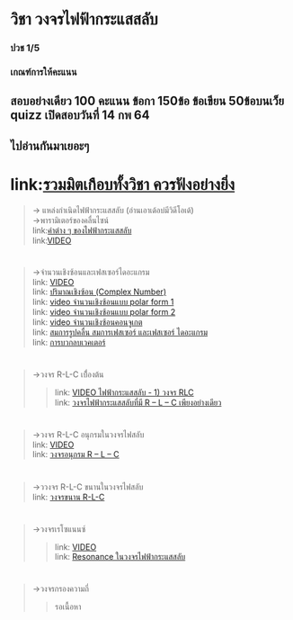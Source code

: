 # วิชา วงจรไฟฟ้ากระแสสลับ <br />
### ปวช 1/5 <br />
### เกณฑ์การให้คะแนน <br />
## สอบอย่างเดียว 100 คะแนน ข้อกา 150ข้อ ข้อเขียน 50ข้อบนเว็ย quizz เปิดสอบวันที่ 14 กพ 64 	<br/>
## ไปอ่านกันมาเยอะๆ 	<br/>
# link:[รวมมิตเกือบทั้งวิชา ควรฟังอย่างยิ่ง](https://www.youtube.com/watch?v=sOZPdRG8QbI) <br />

> -> แหล่งกำเนิดไฟฟ้ากระแสสลับ (อ่านเอาเด้อบ่มีวิดีโอเด้) <br />
> ->พารามิเตอร์ของคลื่นไซน์ <br />
 link:[ค่าต่าง ๆ ของไฟฟ้ากระแสสลับ](https://drive.google.com/file/d/0B8uMFoLaAO-IT0xnclhubVd4akU/view?usp=sharing) <br />
 link:[VIDEO](#) <br />
#
> ->จำนวนเชิงซ้อนและเฟสเซอร์ไดอะแกรม <br />
link: [VIDEO](https://www.youtube.com/watch?v=wICw-4dLmTs) <br />
link: [ปริมาณเชิงซ้อน (Complex Number)](https://drive.google.com/file/d/0B8uMFoLaAO-Ic0kxQUZrNzBNNVk/view?usp=sharing) <br />
link: [video จำนวนเชิงซ้อนแบบ polar form 1](https://www.youtube.com/watch?v=BrYXKh-6JWk) <br />
link: [video จำนวนเชิงซ้อนแบบ polar form 2](https://www.youtube.com/watch?v=_-ZR29OMj4s) <br />
link: [video จำนวนเชิงซ้อนคอนจูเกต](https://www.youtube.com/watch?v=dHf4QkM1fck) <br />
link: [สมการรูปคลื่น  สมการเฟสเซอร์  และเฟสเซอร์ ไดอะแกรม](https://drive.google.com/file/d/0B8uMFoLaAO-IMkFBay02WlhPNTA/view?usp=sharing) <br />
link: [การบวกลบเวคเตอร์](https://drive.google.com/file/d/0B8uMFoLaAO-IQWUxcmkyVW8xNTQ/view?usp=sharing) <br />
#
> ->วงจร R-L-C เบื่้องต้น <br />
>> link: [VIDEO ไฟฟ้ากระแสสลับ - 1) วงจร RLC](https://www.youtube.com/watch?v=xyPs-cPA_ck) <br /> 
>> link: [วงจรไฟฟ้ากระแสสลับที่มี R – L – C เพียงอย่างเดียว](https://drive.google.com/file/d/0B8uMFoLaAO-IckRhVHlqVEwxTkE/view?usp=sharing) <br />
#
> ->วงจร R-L-C อนุกรมในวงจรไฟสลับ <br />
link: [VIDEO](#) <br />
link: [วงจรอนุกรม R – L – C](https://drive.google.com/file/d/0B8uMFoLaAO-Ial9CUVpIZ3ZmblE/view?usp=sharing) <br />
#
> ->ววงจร R-L-C ขนานในวงจรไฟสลับ <br />
link: [วงจรขนาน R-L-C](https://drive.google.com/file/d/0B8uMFoLaAO-ILXdScV8xVWo5OU0/view?usp=sharing) <br />
#
> ->วงจรเรโซแนนซ์ <br />
>> link: [VIDEO](https://www.youtube.com/watch?v=X1Ux1noN0w4) <br /> 
>> link: [Resonance ในวงจรไฟฟ้ากระแสสลับ](https://drive.google.com/file/d/0B8uMFoLaAO-IWVRyeUZabmZDdkk/view?usp=sharing) <br />
#
> ->วงจรกรองความถี่ <br />
>>รอเนื้อหา

